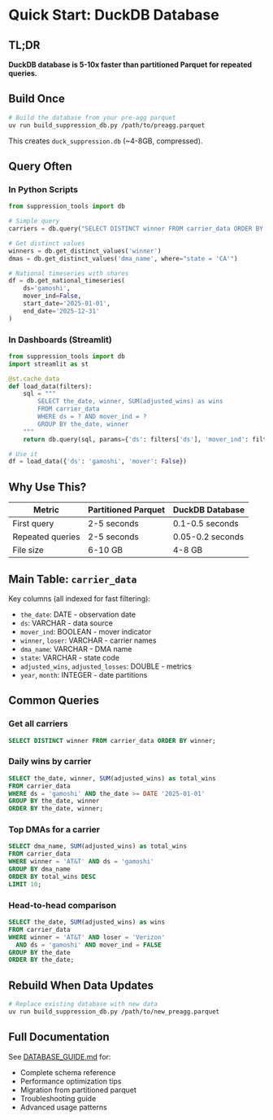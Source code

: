 # Quick Start: DuckDB Database

## TL;DR

**DuckDB database is 5-10x faster than partitioned Parquet for repeated queries.**

## Build Once

```bash
# Build the database from your pre-agg parquet
uv run build_suppression_db.py /path/to/preagg.parquet
```

This creates `duck_suppression.db` (~4-8GB, compressed).

## Query Often

### In Python Scripts

```python
from suppression_tools import db

# Simple query
carriers = db.query("SELECT DISTINCT winner FROM carrier_data ORDER BY winner")

# Get distinct values
winners = db.get_distinct_values('winner')
dmas = db.get_distinct_values('dma_name', where="state = 'CA'")

# National timeseries with shares
df = db.get_national_timeseries(
    ds='gamoshi',
    mover_ind=False,
    start_date='2025-01-01',
    end_date='2025-12-31'
)
```

### In Dashboards (Streamlit)

```python
from suppression_tools import db
import streamlit as st

@st.cache_data
def load_data(filters):
    sql = """
        SELECT the_date, winner, SUM(adjusted_wins) as wins
        FROM carrier_data
        WHERE ds = ? AND mover_ind = ?
        GROUP BY the_date, winner
    """
    return db.query(sql, params={'ds': filters['ds'], 'mover_ind': filters['mover']})

# Use it
df = load_data({'ds': 'gamoshi', 'mover': False})
```

## Why Use This?

| Metric | Partitioned Parquet | DuckDB Database |
|--------|-------------------|-----------------|
| First query | 2-5 seconds | 0.1-0.5 seconds |
| Repeated queries | 2-5 seconds | 0.05-0.2 seconds |
| File size | 6-10 GB | 4-8 GB |

## Main Table: `carrier_data`

Key columns (all indexed for fast filtering):
- `the_date`: DATE - observation date
- `ds`: VARCHAR - data source
- `mover_ind`: BOOLEAN - mover indicator
- `winner`, `loser`: VARCHAR - carrier names
- `dma_name`: VARCHAR - DMA name
- `state`: VARCHAR - state code
- `adjusted_wins`, `adjusted_losses`: DOUBLE - metrics
- `year`, `month`: INTEGER - date partitions

## Common Queries

### Get all carriers
```sql
SELECT DISTINCT winner FROM carrier_data ORDER BY winner;
```

### Daily wins by carrier
```sql
SELECT the_date, winner, SUM(adjusted_wins) as total_wins
FROM carrier_data
WHERE ds = 'gamoshi' AND the_date >= DATE '2025-01-01'
GROUP BY the_date, winner
ORDER BY the_date, winner;
```

### Top DMAs for a carrier
```sql
SELECT dma_name, SUM(adjusted_wins) as total_wins
FROM carrier_data
WHERE winner = 'AT&T' AND ds = 'gamoshi'
GROUP BY dma_name
ORDER BY total_wins DESC
LIMIT 10;
```

### Head-to-head comparison
```sql
SELECT the_date, SUM(adjusted_wins) as wins
FROM carrier_data
WHERE winner = 'AT&T' AND loser = 'Verizon'
  AND ds = 'gamoshi' AND mover_ind = FALSE
GROUP BY the_date
ORDER BY the_date;
```

## Rebuild When Data Updates

```bash
# Replace existing database with new data
uv run build_suppression_db.py /path/to/new_preagg.parquet
```

## Full Documentation

See [DATABASE_GUIDE.md](./DATABASE_GUIDE.md) for:
- Complete schema reference
- Performance optimization tips
- Migration from partitioned parquet
- Troubleshooting guide
- Advanced usage patterns
